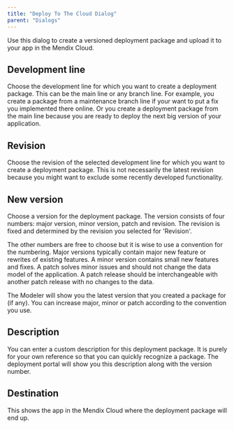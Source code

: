 ```yaml
---
title: "Deploy To The Cloud Dialog"
parent: "Dialogs"
---
```

Use this dialog to create a versioned deployment package and upload it to your app in the Mendix Cloud.

## Development line

Choose the development line for which you want to create a deployment package. This can be the main line or any branch line. For example, you create a package from a maintenance branch line if your want to put a fix you implemented there online. Or you create a deployment package from the main line because you are ready to deploy the next big version of your application.

## Revision

Choose the revision of the selected development line for which you want to create a deployment package. This is not necessarily the latest revision because you might want to exclude some recently developed functionality.

## New version

Choose a version for the deployment package. The version consists of four numbers: major version, minor version, patch and revision. The revision is fixed and determined by the revision you selected for 'Revision'.

The other numbers are free to choose but it is wise to use a convention for the numbering. Major versions typically contain major new feature or rewrites of existing features. A minor version contains small new features and fixes. A patch solves minor issues and should not change the data model of the application. A patch release should be interchangeable with another patch release with no changes to the data.

The Modeler will show you the latest version that you created a package for (if any). You can increase major, minor or patch according to the convention you use.

## Description

You can enter a custom description for this deployment package. It is purely for your own reference so that you can quickly recognize a package. The deployment portal will show you this description along with the version number.

## Destination

This shows the app in the Mendix Cloud where the deployment package will end up.
